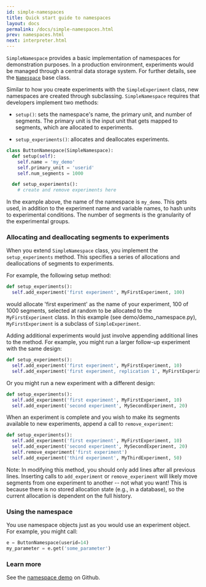 ```yaml
---
id: simple-namespaces
title: Quick start guide to namespaces
layout: docs
permalink: /docs/simple-namespaces.html
prev: namespaces.html
next: interpreter.html
---
```


`SimpleNamespace` provides a basic implementation of namespaces for demonstration
purposes.  In a production environment, experiments would be managed through
a central data storage system. For further details, see the [`Namespace`](https://github.com/facebook/planout/blob/master/planout/namespace.py)
base class.

Similar to how you create experiments with the `SimpleExperiment` class, new namespaces are created through subclassing.  `SimpleNamespace` requires that developers implement two methods:

 - `setup()`: sets the namespace's name, the primary unit, and number of segments. The primary unit is the input unit that gets mapped to segments, which are allocated to experiments.

 - `setup_experiments()`: allocates and deallocates experiments.

```python
class ButtonNamespace(SimpleNamespace):
  def setup(self):
    self.name = 'my_demo'
    self.primary_unit = 'userid'
    self.num_segments = 1000

  def setup_experiments():
    # create and remove experiments here
```

In the example above, the name of the namespace is `my_demo`. This gets used, in addition to the experiment name and variable names, to hash units to experimental conditions. The number of segments is the granularity of the experimental groups.

### Allocating and deallocating segments to experiments
When you extend `SimpleNamespace` class, you implement the `setup_experiments` method. This specifies a series of allocations and deallocations of segments to experiments.

For example, the following setup method:

```python
def setup_experiments():
  self.add_experiment('first experiment', MyFirstExperiment, 100)
```

would allocate  'first experiment' as the name of your experiment, 100 of 1000 segments, selected at random to be allocated to the `MyFirstExperiment` class. In this example (see demo/demo_namespace.py), `MyFirstExperiment` is a subclass of `SimpleExperiment`.

Adding additional experiments would just involve appending additional lines to the method. For example, you might run a larger follow-up experiment with the same design:

```python
def setup_experiments():
  self.add_experiment('first experiment', MyFirstExperiment, 10)
  self.add_experiment('first experiment, replication 1', MyFirstExperiment, 40)
```

Or you might run a new experiment with a different design:

```python
def setup_experiments():
  self.add_experiment('first experiment', MyFirstExperiment, 10)
  self.add_experiment('second experiment', MySecondExperiment, 20)
```

When an experiment is complete and you wish to make its segments available to new experiments, append a call to `remove_experiment`:

```python
def setup_experiments():
  self.add_experiment('first experiment', MyFirstExperiment, 10)
  self.add_experiment('second experiment', MySecondExperiment, 20)
  self.remove_experiment('first experiment')
  self.add_experiment('third experiment', MyThirdExperiment, 50)
```

Note: In modifying this method, you should only add lines after all previous lines. Inserting calls to `add_experiment` or `remove_experiment` will likely move segments from one experiment to another -- not what you want! This is because there is no stored allocation state (e.g., in a database), so the current allocation is dependent on the full history.

### Using the namespace
You use namespace objects just as you would use an experiment object.
For example, you might call:

```python
e = ButtonNamespace(userid=14)
my_parameter = e.get('some_parameter')
```

### Learn more
See the [namespace demo](https://github.com/facebook/planout/blob/master/demos/demo_namespaces.py) on Github.
